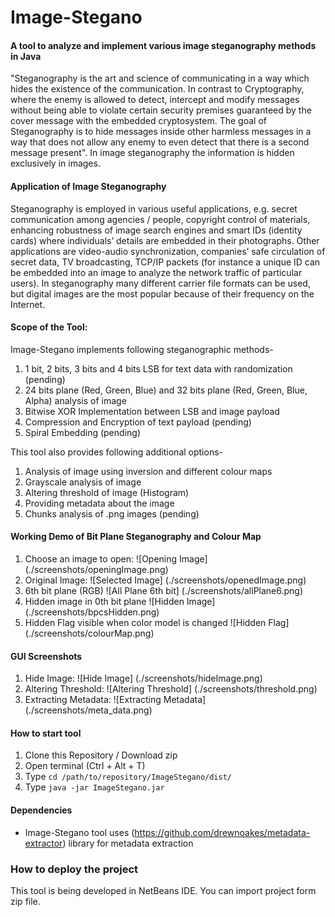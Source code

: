 # Image-Stegano 
#### A tool to analyze and implement various image steganography methods in Java 

"Steganography is the art and science of communicating in a way which hides the existence of the
communication. In contrast to Cryptography, where the enemy is allowed to detect, intercept and modify
messages without being able to violate certain security premises guaranteed by the cover message with
the embedded cryptosystem. The goal of Steganography is to hide messages inside other harmless
messages in a way that does not allow any enemy to even detect that there is a second message
present". In image steganography the information is hidden exclusively in images.

#### Application of Image Steganography

Steganography is employed in various useful applications, e.g. secret communication among agencies /
people, copyright control of materials, enhancing robustness of image search engines and smart IDs
(identity cards) where individuals’ details are embedded in their photographs. Other applications are
video-audio synchronization, companies’ safe circulation of secret data, TV broadcasting, TCP/IP packets
(for instance a unique ID can be embedded into an image to analyze the network traffic of particular
users). In steganography many different carrier file formats can be used, but digital images are the most
popular because of their frequency on the Internet.

#### Scope of the Tool:

Image-Stegano implements following steganographic methods-

1. 1 bit, 2 bits, 3 bits and 4 bits LSB for text data with randomization (pending)
2. 24 bits plane (Red, Green, Blue) and 32 bits plane (Red, Green, Blue, Alpha) analysis of image 
3. Bitwise XOR Implementation between LSB and image payload
4. Compression and Encryption of text payload (pending)
5. Spiral Embedding (pending)

This tool also provides following additional options-

1. Analysis of image using inversion and different colour maps
2. Grayscale analysis of image
3. Altering threshold of image (Histogram)
4. Providing metadata about the image
5. Chunks analysis of .png images (pending)

#### Working Demo of Bit Plane Steganography and Colour Map

1. Choose an image to open: ![Opening Image] (./screenshots/openingImage.png)
2. Original Image: ![Selected Image] (./screenshots/openedImage.png)
3. 6th bit plane (RGB) ![All Plane 6th bit] (./screenshots/allPlane6.png)
4. Hidden image in 0th bit plane ![Hidden Image] (./screenshots/bpcsHidden.png)
5. Hidden Flag visible when color model is changed ![Hidden Flag] (./screenshots/colourMap.png)

#### GUI Screenshots

1. Hide Image: ![Hide Image] (./screenshots/hideImage.png)
2. Altering Threshold: ![Altering Threshold] (./screenshots/threshold.png)
3. Extracting Metadata: ![Extracting Metadata] (./screenshots/meta_data.png)

#### How to start tool

1. Clone this Repository / Download zip 
2. Open terminal (Ctrl + Alt + T)
3. Type `cd /path/to/repository/ImageStegano/dist/` 
4. Type `java -jar ImageStegano.jar`

#### Dependencies
* Image-Stegano tool uses (https://github.com/drewnoakes/metadata-extractor) library for metadata extraction

### How to deploy the project

This tool is being developed in NetBeans IDE. You can import project form zip file.

